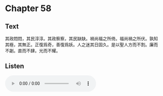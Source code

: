 # Chapter 58

## Text

其政悶悶，其民淳淳。其政察察，其民缺缺。禍尚福之所倚。福尚禍之所伏。孰知其極，其無正。正復爲奇，善復爲妖。人之迷其日固久。是以聖人方而不割。廉而不劌。直而不肆。光而不耀。

## Listen

<audio controls>
  <source src="./generated_audio/daodejing_58.wav" type="audio/wav">
  Your browser does not support the audio element.
</audio>
